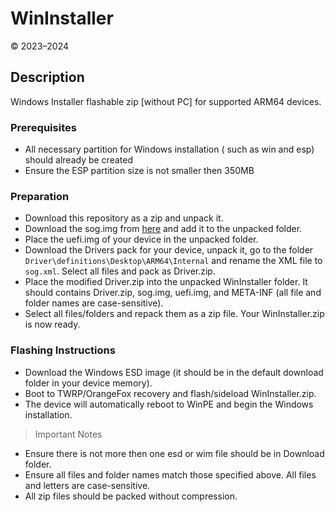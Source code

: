 # WinInstaller
© 2023–2024

## Description
Windows Installer flashable zip [without PC] for supported ARM64 devices.

### Prerequisites
- All necessary partition for Windows installation ( such as win and esp) should already be created
-	Ensure the ESP partition size is not smaller then 350MB

### Preparation
- Download this repository as a zip and unpack it.
-	Download the sog.img from [here](https://github.com/Kumar-Jy/WinInstaller/releases/download/WinPE/pe.img) and add it to the unpacked folder.
-	Place the uefi.img of your device in the unpacked folder.
-	Download the Drivers pack for your device, unpack it, go to the folder `Driver\definitions\Desktop\ARM64\Internal` and rename the XML file to `sog.xml`. Select all files and pack as Driver.zip.
- Place the modified Driver.zip into the unpacked WinInstaller folder. It should contains Driver.zip, sog.img, uefi.img, and META-INF (all file and folder names are case-sensitive).
- Select all files/folders and repack them as a zip file. Your WinInstaller.zip is now ready.

### Flashing Instructions
- Download the Windows ESD image (it should be in the default download folder in your device memory).
- Boot to TWRP/OrangeFox recovery and flash/sideload WinInstaller.zip.
- The device will automatically reboot to WinPE and begin the Windows installation.
  
> Important Notes
- Ensure there is not more then one esd or wim file should be in Download folder.
- Ensure all files and folder names match those specified above. All files and letters are case-sensitive.
- All zip files should be packed without compression.
